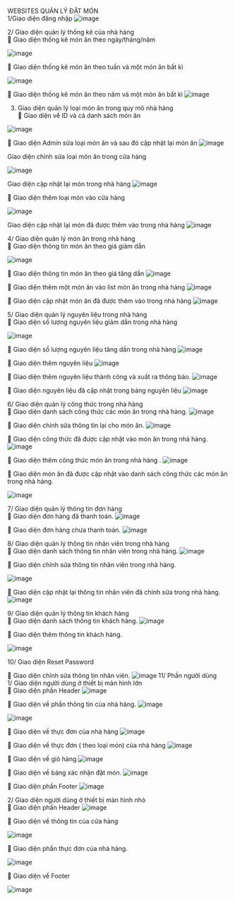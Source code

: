 WEBSITES QUẢN LÝ ĐĂT MÓN <br>
1/Giao diện đăng nhập
![image](https://github.com/user-attachments/assets/58ed2d8c-ef1b-44ca-8d10-b0ea64f1b869)

2/ Giao diện quản lý thống kê của nhà hàng<br>
	Giao diện thống kê món ăn theo ngày/tháng/năm

![image](https://github.com/user-attachments/assets/baa22b57-5cd1-4ad6-a873-4491bbbe8617)




	Giao diện thống kê món ăn theo tuần và một món ăn bất kì 

![image](https://github.com/user-attachments/assets/9dbd1d8a-ccb7-4c60-ae34-942fcbe8c199)




	Giao diện thống kê món ăn theo năm và một món ăn bất kì 
![image](https://github.com/user-attachments/assets/097bc769-19b7-414c-af4f-df6acfd558dd)

3. Giao diện quản lý loại món ăn trong quy mô nhà hàng<br>
	Giao diện về ID và cả danh sách món ăn

![image](https://github.com/user-attachments/assets/fcc52eb3-556a-433c-90b5-609e0e529287)


	Giao diện Admin sửa loại món ăn và sau đó cập nhật lại món ăn 
![image](https://github.com/user-attachments/assets/4f4f2152-8d8f-479d-9edb-807bd12a2bb4)

Giao diện chỉnh sửa loại món ăn trong cửa hàng


![image](https://github.com/user-attachments/assets/13f0ba9f-5936-4691-9c97-041df07bec15)




Giao diện cập nhật lại món trong nhà hàng
![image](https://github.com/user-attachments/assets/e84af704-a2b2-4bbf-a138-9a2a9e4bd30b)

	Giao diện thêm loại món vào cửa hàng

![image](https://github.com/user-attachments/assets/5c91ead9-c5bf-44c5-bbf8-ae58dd392413)





Giao diện cập nhật lại món đã được thêm vào trong nhà hàng
![image](https://github.com/user-attachments/assets/95d17f32-5ab7-4963-81d5-cd17be16df72)

4/ Giao diện quản lý món ăn trong nhà hàng<br>
	Giao diện thông tin món ăn theo giá giảm dần

![image](https://github.com/user-attachments/assets/f46925c0-f38d-4cd1-9cc4-ca7a8445efbf)



	Giao diện thông tin món ăn theo giá tăng dần
![image](https://github.com/user-attachments/assets/b9a0c262-ce00-4a23-b9d0-f5f71106f6dc)

	Giao diện thêm một món ăn vào list món ăn trong nhà hàng
![image](https://github.com/user-attachments/assets/4494fa5d-5456-47d5-bf49-be2673713b82)

	Giao diện cập nhật món ăn đã được thêm vào trong nhà hàng
![image](https://github.com/user-attachments/assets/fd90ef7f-6094-49f1-9914-8a27b94cf98f)

5/ Giao diện quản lý nguyên liệu trong nhà hàng<br>
	Giao diện số lượng nguyên liệu giảm dần trong nhà hàng

![image](https://github.com/user-attachments/assets/38781914-21c1-4a69-bb16-cfc800af2156)



	Giao diện số lượng nguyên liệu tăng dần trong nhà hàng
![image](https://github.com/user-attachments/assets/b23b827e-d370-42ad-ae7b-1846c43acff2)

	Giao diện thêm nguyên liệu
![image](https://github.com/user-attachments/assets/104cca02-7567-4481-adb7-79aed8910170)

	Giao diện thêm nguyên liệu thành công và xuất ra thông báo.
![image](https://github.com/user-attachments/assets/d921fbe6-eadf-4da3-85f8-7a089c336749)

	Giao diện nguyên liệu đã cập nhật trong bảng nguyên liệu
![image](https://github.com/user-attachments/assets/d4887ba5-b44d-4f6a-92d4-5114d713c41d)


6/ Giao diện quản lý công thức trong nhà hàng <br>
	 Giao diện danh sách công thức các món ăn trong nhà hàng.
![image](https://github.com/user-attachments/assets/c5a61f1a-a283-4501-a26f-751ad51eabbe)




	 Giao diện chỉnh sửa thông tin lại cho món ăn.
![image](https://github.com/user-attachments/assets/f0b153d3-23ff-4f5a-85c8-d743b2c8abe5)

	Giao diện công thức đã được cập nhật vào món ăn trong nhà hàng.
![image](https://github.com/user-attachments/assets/cd66ed7e-8d17-4109-8575-e2a30d36025b)

	Giao diện thêm công thức món ăn trong nhà hàng .
![image](https://github.com/user-attachments/assets/a56201ca-b253-4e59-99a6-9ede2fac2b47)

	Giao diện món ăn đã được cập nhật vào danh sách công thức các món ăn trong nhà hàng.

![image](https://github.com/user-attachments/assets/7bae3f88-c06f-48ac-88ed-cb3bf6c46061)


7/ Giao diện quản lý thông tin đơn hàng <br>
	 Giao diện đơn hàng đã thanh toán.
![image](https://github.com/user-attachments/assets/b7e581f5-a89b-4602-8da4-6d53b27c6aca)

	 Giao diện đơn hàng chưa thanh toán.
![image](https://github.com/user-attachments/assets/74ee1a17-97e0-420e-a245-4cce6be479b4)



8/ Giao diện quản lý thông tin nhân viên trong nhà hàng<br>
	 Giao diện danh sách thông tin nhân viên trong nhà hàng.
![image](https://github.com/user-attachments/assets/5a119ac6-18c2-4ffd-be2d-4acb2e7d5fc6)

	 Giao diện chỉnh sửa thông tin nhân viên trong nhà hàng.

![image](https://github.com/user-attachments/assets/ff97a148-524b-4c8e-af9f-2ef8acd10028)

	 Giao diện cập nhật lại thông tin nhân viên đã chỉnh sửa trong nhà hàng.
![image](https://github.com/user-attachments/assets/4f777756-eec9-4054-b208-1036903a64c4)



9/ Giao diện quản lý thông tin khách hàng <br>
	 Giao diện danh sách thông tin khách hàng.
![image](https://github.com/user-attachments/assets/47c2566c-1ca9-4e6d-973e-63f7a55050a9)

	 Giao diện thêm thông tin khách hàng.

![image](https://github.com/user-attachments/assets/57b6fdf4-3041-4659-a1b8-96775c701b3b)


10/ Giao diện Reset Password <br>


	 Giao diện chỉnh sửa thông tin nhân viên.
![image](https://github.com/user-attachments/assets/358ed8ba-6aa9-482b-86a9-c8e1e59d694c)
11/ Phần người dùng <br>
		1/ Giao diện người dùng ở thiết bị màn hình lớn <br>
	Giao diện phần Header
![image](https://github.com/user-attachments/assets/4802fc13-ec9e-4ea4-8e63-ff3046d3de20)

	Giao diện về phần thông tin của nhà hàng.
![image](https://github.com/user-attachments/assets/534b0dfe-507f-46ff-b5bc-e95048f08ecb)

![image](https://github.com/user-attachments/assets/7696d7d2-e7b0-4677-964c-3d357da971b3)





	Giao diện về thực đơn của nhà hàng
![image](https://github.com/user-attachments/assets/48d24001-5c52-43fd-bb7a-a5beb2de10ed)


	Giao diện về thực đơn ( theo loại món) của nhà hàng
![image](https://github.com/user-attachments/assets/390f045d-ba54-4b80-8492-e31a0f4ed3d2)






	Giao diện về giỏ hàng 
![image](https://github.com/user-attachments/assets/12f1749f-9c8a-4898-b2dc-f09fd3ad87e6)

	Giao diện về bảng xác nhận đặt món.
![image](https://github.com/user-attachments/assets/50964bf2-981b-4291-89ae-6a3497a7aea5)

	Giao diện phần Footer
![image](https://github.com/user-attachments/assets/078d7797-9181-4cc4-9e24-b259eccd233d)

2/ Giao diện người dùng ở thiết bị màn hình nhỏ<br>
	Giao diện phần Header 
![image](https://github.com/user-attachments/assets/40adfd79-037d-4a42-a015-066973db536b)

	Giao diện về thông tin của cửa hàng

![image](https://github.com/user-attachments/assets/968c7731-52ab-4665-a6f8-a6461a58f501)













	Giao diện phần thực đơn của nhà hàng.

![image](https://github.com/user-attachments/assets/78e9eeb5-bf26-4e9e-9713-c620454a586d)

	Giao diện về Footer

![image](https://github.com/user-attachments/assets/ab845b7c-727f-4b6d-9019-feda24be972e)

